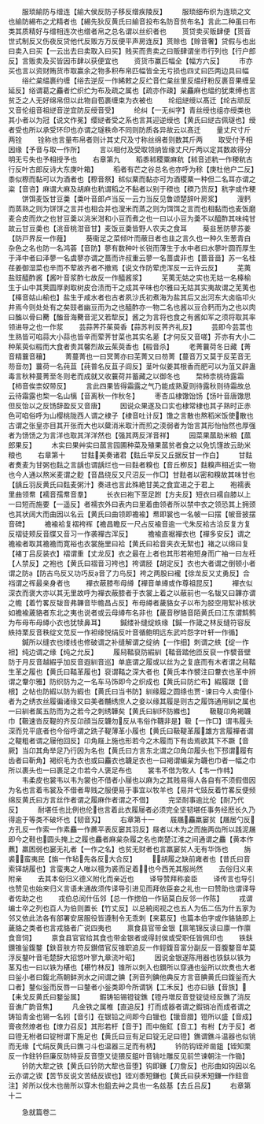 <!-- { "loadSidebar": true } -->
　　服琐緰防与缯连【緰大侯反防子移反缯疾陵反】
　　服琐细布织为连琐之文也緰防緆布之尤精者也【緆先狄反黄氏曰緰音投布名防音赀布名】言此二种虽曰布类其质精好与缯相连次也缯者帛之总名谓以丝织者也
　　贳贷卖买贩肆便【贳音世式制反又伤夜反贷他代反贩方万反便平声房连反】贳赊也【赊音奢】贷假与也出曰卖入曰买【一云出去曰卖取入曰买】贱买而贵卖之曰贩肆谓坐市行列也【行户郎反】言贩卖及买皆因市肆以获便宜也
　　资货市赢匹幅全【幅方六反】
　　市亦买也言以资财贿货市取赢余之物多积布帛匹幅皆全无亏损也四丈曰匹两边具曰幅
　　绤纻枲緼裹约缠【绤去逆反一作絺敕之反纻音伫枲丝里反緼纡粉反裹音果缠呈延反】绤谓葛之麤者纻织纻为布及疏之属也【疏亦作疎】枲麤麻也緼约犹束缚也言贫乏之人无好绵帛但以此物自苞裹缠束为衣被也
　　纶组縌绶以髙迁【纶古顽反又音伦组音祖縌音逆宜防反绶音受】
　　纶纠【一无纠字】青丝绶也组亦绶类也其小者以为冠【说文作冕】缨縌者受之系也言其迎逆绶也【黄氏曰縌古佩璲也】绶者受也所以承受环印也亦谓之璲秩命不同则防质各异故云以髙迁
　　量丈尺寸斤两铨
　　铨称也言量布帛者则计其丈尺及寸称丝绵者则数其斤两
　　取受付予相因缘【予音与取一作所】
　　言以相付及受取领纳皆缘丈尺斤两以定其数故得分明无亏失也予相授予也
　　右章第九
　　稻黍秫稷粟麻秔【秫音述秔一作稉秔古行反叶古郎反诗大东庚叶箱】
　　稻者有芒之谷总名也亦呼为稌【庚杜他户二反】黍似穄而黏可以为酒者也【穄音祭】秫似粟而黏亦可为酒稷粟一种但二名耳亦谓之粢【音咨】麻谓大麻及胡麻也秔谓稻之不黏者以别于稬也【稬乃货反】秔字或作稉
　　饼饵麦饭甘豆羮【羮叶音郎卢当反一云力当反见鲁颂楚辞叶房浆】
　　溲麫而蒸熟之则为饼饼之言并也相合并也溲米而蒸之则为饵饵之言而也相黏而也麦饭磨麦合皮而炊之也甘豆羮以洮米泔和小豆而煮之也一曰以小豆为羮不以醯酢其味纯甘故云甘豆羮也【洮音桃泔音甘】麦饭豆羮皆野人农夫之食耳
　　葵韭葱防蓼苏姜【防戸界反一作薤】
　　葵衞足之菜倾叶而蔽日者也韭之言久也一种久生葱青白杂色之名也防一名鸿荟【音防】蓼有数种叶长锐而薄生于水中者曰水蓼叶圆而厚生于泽中者曰泽蓼一名虞蓼亦谓之蔷而许叔重云蓼一名蔷虞非也【蔷音啬】苏一名桂荏姜御湿菜也辛而不荤故齐者不撤焉【说文作防荤虎浑反一云许云反】
　　芜荑盐豉醯酢酱【酱叶音浆酢七故反一作醯酱浆】
　　芜荑无姑之实也无姑一名橭榆生于山中其荚圆厚剥取树皮合渍而干之成其辛味也尔雅曰无姑其实夷故谓之芜荑也【橭音姑山榆也】盐生于咸水者也古者夙沙氏初煮海为盐其后又出河东大卤临卭火井焉今则处处有之矣豉者幽豆而为之也醯酢亦一物二名也酱以豆合麫而为之也以肉曰醢以骨曰臡【醢音海臡音泥又若犂反】酱之为言将也食之有酱如军之须将取其率领进导之也一作浆
　　芸蒜荠芥茱萸香【蒜苏判反荠齐礼反】
　　芸即今芸蒿也生熟皆可啗蒜大小蒜也皆辛而荤荠甘菜也其实名蒫【才何反又音嗟】芥亦有大小二种茱萸似榝而大食者贵其馨烈故云茱萸香也【榝音杀】
　　老菁蘘荷冬日藏【菁音精蘘音穰】
　　菁蔓菁也一曰冥菁亦曰芜菁又曰芴菁【蔓音万又莫于反芜音无芴音勿】蘘荷一名莼苴【莼普名反苴子闾反】茎叶似姜其根香而肥可以为菹又辟蛊毒言秋种蔓菁至冬则老而成就又收蘘荷并蓄藏之以御冬也
　　棃柿柰桃待露霜【柿音俟柰奴带反】
　　言此四果皆得霜露之气乃能成熟夏则待露秋则待霜故总云待霜露也棃一名山樆【音离秋一作秋冬】
　　枣杏瓜棣馓饴饧【饧叶音唐馓思但反饴以之反饧辞盈反又音唐】
　　因说众果遂及口实也棣常棣也其子熟时正赤色可啗俗呼为山樱桃陇西人谓之棣子【棣音吐计反】馓之言散也熬稻米饭使散也古谓之张皇亦目其开张而大也以糵消米取汁而煎之渜弱者为饴言其形怡怡然也厚强者为饧饧之为言洋也取其洋洋然也【强其两反洋音祥】
　　园菜果蓏助米粮【蓏郎果反】
　　木实曰果艸实曰蓏言园圃种菜及殖果蓏贫者食之以免饥馑故云助米粮也
　　右章第十
　　甘麮美奏诸君【麮丘举反又丘据反甘一作白】
　　甘麮者煑麦为甘粥也麮之言龋也谓龋烂也一曰麮者糗也【音丘栁反】麮糗声相近实一物也今人通以熬米麦谓之麨【音昌绕反又尺沼反一作□】甘麮者以密和糗故其味甘也【龋丘羽反黄氏曰麮麦粥汁】奏进也言此殊絶甘美之食宜进之于君上
　　袍襦表里曲领帬【襦音孺帬音羣】
　　长衣曰袍下至足跗【方夫反】短衣曰襦自膝以上一曰短而施要【一遥反】者襦衣外曰表内曰里着曲领者所以禁中衣之领恐其上拥颈也其状阔大而曲因以名云【黄氏曰曲领即襜褕】帬即裳也一名帔一曰摆【帔音披摆音碑】
　　襜褕袷复褶袴裈【襜昌瞻反一尺占反褕音逾一弋朱反袷古洽反复方复反褶徒颊反音牒又音习一作袭襌古浑反】
　　襜褕直裾襌衣也【襌多安反】谓之襜褕者取其襜襜而寛裕也衣裳施里曰袷【黄氏曰袷音夹衣无絮也】褚之以绵曰复【褚丁吕反装衣】褶谓重【丈龙反】衣之最在上者也其形若袍短身而广袖一曰左衽【人禁反】之袍也【黄氏曰褶音习袴也】袴谓胫【胡定反】衣也大者谓之倒顿小者谓之防【防古鸟反又功巧反音了力鸟反】袴之两股曰襱【徐龙反又丈勇反】合裆谓之裈最亲身者也
　　襌衣蔽膝布母繜【襌音单繜或作尊祖昆反】
　　襌衣似深衣而褒大亦以其无里故呼为襌衣蔽膝者于衣裳上着之以蔽前也一名韨又曰韠亦谓之幨【着竹畧反韨音弗韠音毕幨昌占反】布母繜者薉貉女子以布为胫空用絮补核状如襜褕薉貉者东北之夷也说者或云母繜布名非也【薉音秽貉音陌黄氏曰江东谓鹪鹩为布母布母繜小衣也犹犊鼻耳】
　　鍼缕补缝绽紩缘【鍼一作箴之林反缝符容反紩持栗反音秩绽文苋反一作袒缘悦绢反叶音循鲍明远东武吟怨字叶轩一作循】
　　鍼所以缝衣也缕线也修破谓之补缝解谓之绽纳【一作细】刺谓之紩【绽一作袒】纯边谓之缘【纯之允反】
　　履舄鞜裒防縀紃【鞜音踏他匝反裒一作襞音壁防于月反音越縀乎加反音遐紃音巡】单底谓之履或以丝为之复底而有木者谓之舄鞜生革之履也【黄氏曰鞜革履也】裒谓鞜之深大者也【黄氏本作襞注曰韏衣也革中辨谓之韏尔雅】防织防为之一名车马饰即今之织成也【黄氏曰防纻布】縀履跟【音根】之帖也防縀以防为縀也【黄氏曰当书防】紃缘履之圆绦也贾谏曰今人卖僮仆者为之绣衣丝履徧诸缘又曰美者黼绣庶人之妾以缘其履是则古之履饰通用紃之属也一曰紃者属五防而为之若今之刺绣韡矣【黄氏曰紃环防縧也】
　　靸鞮卬角褐韤巾【靸速沓反鞮的齐反卬顔当反韤勿反从韦俗作韈非是】靸【一作□】谓韦履头深而兑平底者也今俗呼谓之跣子鞮薄革小履也【黄氏曰靸鞮革履雄方言履襌者谓之鞮粗者谓之屦他回反】卬角屐上施也形若今之木履而下有齿焉欲其下不蹶【音厥】当卬其角举足乃行因为名也【黄氏曰方言东北谓之卬角卬履头也下邳谓履有齿者曰靳角】褐织毛为衣也或曰麤衣也韤足衣也一曰褐谓编枲为韤也巾者一幅之巾所以裹头也一曰裹足之巾若今人褒足布也
　　裳韦不借为牧人【韦一作帏】
　　韦柔皮也裳韦以韦为裳也不借者小屦也以麻为之其贱易得人各自有不须假借因为名也言着韦裳及不借者卑贱之服便易于事宜以牧羊也【易并弋豉反着竹畧反便频绵反黄氏曰方言丝作者谓之履麻作者谓之不借】
　　完坚耐事逾比伦【耐乃代反】
　　耐堪任也比例也伦也言着此衣履屦者必须完全坚韧堪任事务经厯长久乃得逾于等类不破坏也【韧音刄】
　　右章第十一
　　屐屩麤羸窭贫【屩居勺反方孔反一作索一作素麤一作藨平表反窭其羽反】屐者以木为之而施两齿所以践泥屩即今之鞋也圆头掩上之履也麤者麻枲杂履之名也南楚江淮之间通谓之麤【黄本作藨】羸困弱也窭无礼者【一作之名】也贫无财者也言羸窭贫人无有华饰也
　　旃裘蛮夷民【旃一作毡先各反大合反】
　　胡履之缺前雍者也【昔氏曰音索铎胡履也】言蛮夷之人唯以氊为裘而足着也今西羌其服尚然
　　去俗归义来附亲
　　去其本俗归义德义附化而亲近也
　　译导赞拜称妾臣
　　译传言也导引也赞见也始来归义言语未通故须传译导引进见而拜依臣妾之礼也一曰赞助也谓译导者佐助之也
　　戎伯总阅什伍邻【总一作揔伯一作貊莫白反邻一作陈】
　　戎谓编士卒之列也百人为伯则置长【竹丈反】以总綂阅视之也五人为伍二伍为什五家为邻又依此法各有部署安居服役皆遵制令无乖刺【来葛反】也篇本伯字或作貉貉即上薉貉之类者也言戎貉者广说四夷也
　　禀食县官带金银【禀笔锦反读曰廪一作廪食音饲】
　　禀食县官官给其食也带金银者或得封侯或受职任皆佩印也
　　铁鈇鑚锥釡鍑鍪【鈇音肤方符反鑚借官反锥职追反一作鋞鍑音富分副反一音腹鍪音牟莫浮反鍪叶音毛楚辞大招悠叶寥九章流叶昭】
　　因说金银遂陈用器也铁鈇以铁为茎刄也一曰以铁为椹也【椹竹林反】锥所以刺入也鑚所以穿通也釡所以炊煑也大者曰釡小者曰鍑北燕朝鲜洌水之间谓之錪【洌音列錪他典反方言音腆黄氏曰鍑釡而大口者】鍪似釡而反唇一曰鍪者小釡类即今所谓锅【工禾反】也亦曰镞【音族】【耒戈反黄氏曰鍪釡属】
　　鍜铸铅锡镫锭鐎【镫丹増反音登锭徒经反鐎了消反音谯广韵音焦】
　　凡金铁之属椎【直追反】打而成器者谓之鍜销冶而成者谓之铸铅青金也锡一名鈏【音引】在银铅之间即今白镴也【镴音腊】镫所以盛【音成】膏夜然燎者也【燎力召反】其形若杅【音于】而中施釭【音工】有柎【方于反】者曰镫无柎者曰锭柎谓下施足也【黄氏曰豆有足曰锭无足曰镫】鐎谓鐎斗温器也似铫而无缘【弋绢反黄氏曰鐎刁斗也温器三足而有柄】
　　钤防钩铚斧凿鉏【铚知栗反一作鉒钤巨廉反防特妥反音堕又徒猥反鉏叶音铫吐雕反见前竺谏朝注一作锄】
　　钤防大犂之铁【黄氏曰钤防大犂也音堕】钩即鎌【刀詹反】也形曲如钩因以名云亦谓之锲【苦节反说文苦结反锲也】铚刈黍短鎌也【黄氏曰获禾短鎌一作鉒音注】斧所以伐木也凿所以穿木也鉏去艸之具也一名兹基【去丘吕反】
　　右章第十二












　　急就篇卷二
